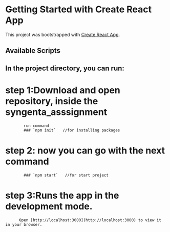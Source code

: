 # Getting Started with Create React App

This project was bootstrapped with [Create React App](https://github.com/facebook/create-react-app).

## Available Scripts

## In the project directory, you can run:

# step 1:Download and open repository, inside the syngenta_asssignment
            run command 
            ### `npm init`   //for installing packages 
# step 2: now you can go with the next command
            ### `npm start`   //for start project
# step 3:Runs the app in the development mode.
          Open [http://localhost:3000](http://localhost:3000) to view it in your browser.

